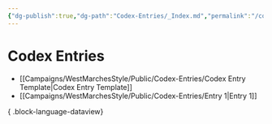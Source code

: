 ```yaml
---
{"dg-publish":true,"dg-path":"Codex-Entries/_Index.md","permalink":"/codex-entries/index/","title":"_Codex (Index)","tags":["codex"],"dgShowFileTree":true}
---
```


# Codex Entries
- [[Campaigns/WestMarchesStyle/Public/Codex-Entries/Codex Entry Template\|Codex Entry Template]]
- [[Campaigns/WestMarchesStyle/Public/Codex-Entries/Entry 1\|Entry 1]]

{ .block-language-dataview}